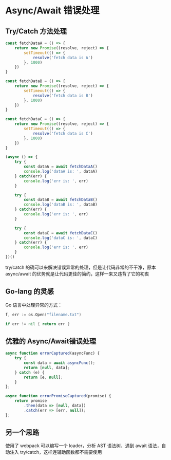 # Async/Await 错误处理

## Try/Catch 方法处理

```js
const fetchDataA = () => {
    return new Promise((resolve, reject) => {
        setTimeout(() => {
            resolve('fetch data is A')
        }, 1000)
    })
}

const fetchDataB = () => {
    return new Promise((resolve, reject) => {
        setTimeout(() => {
            resolve('fetch data is B')
        }, 1000)
    })
}

const fetchDataC = () => {
    return new Promise((resolve, reject) => {
        setTimeout(() => {
            resolve('fetch data is C')
        }, 1000)
    })
}

(async () => {
    try {
        const dataA = await fetchDataA()
        console.log('dataA is: ', dataA)
    } catch(err) {
        console.log('err is: ', err)
    }

    try {
        const dataB = await fetchDataB()
        console.log('dataB is: ', dataB)
    } catch(err) {
        console.log('err is: ', err)
    }

    try {
        const dataC = await fetchDataC()
        console.log('dataC is: ', dataC)
    } catch(err) {
        console.log('err is: ', err)
    }
})()
```

try/catch 的确可以来解决错误异常的处理，但是让代码非常的不干净，原本 async/await 的优势就是让代码更佳的简约，这样一来又违背了它的初衷

## Go-lang 的灵感

 Go 语言中处理异常的方式：

```go
f, err := os.Open("filename.txt")

if err != nil { return err }
```

## 优雅的 Async/Await错误处理

```js
async function errorCaptured(asyncFunc) {
    try {
        const data = await asyncFunc();
        return [null, data];
    } catch (e) {
        return [e, null];
    }
};

async function errorPromiseCaptured(promise) {
    return promise
        .then(data => [null, data])
        .catch(err => [err, null]);
};
```

## 另一个思路

使用了 webpack 可以编写一个 loader，分析 AST 语法树，遇到 await 语法，自动注入 try/catch，这样连辅助函数都不需要使用
